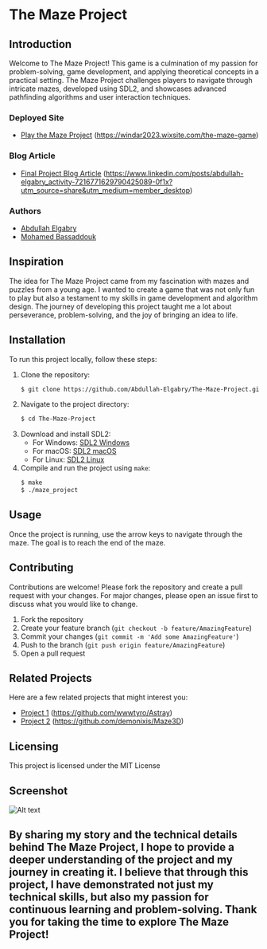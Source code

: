 # The Maze Project

## Introduction
Welcome to The Maze Project! This game is a culmination of my passion for problem-solving, game development, and applying theoretical concepts in a practical setting. The Maze Project challenges players to navigate through intricate mazes, developed using SDL2, and showcases advanced pathfinding algorithms and user interaction techniques.


### Deployed Site
- [Play the Maze Project](#) (https://windar2023.wixsite.com/the-maze-game)

### Blog Article
- [Final Project Blog Article](#) (https://www.linkedin.com/posts/abdullah-elgabry_activity-7216771629790425089-0f1x?utm_source=share&utm_medium=member_desktop)

### Authors
- [Abdullah Elgabry](https://www.linkedin.com/in/abdullah-elgabry/)
- [Mohamed Bassaddouk](https://www.linkedin.com/in/mohamed-bassaddouk-b0b494276/)

## Inspiration
The idea for The Maze Project came from my fascination with mazes and puzzles from a young age. I wanted to create a game that was not only fun to play but also a testament to my skills in game development and algorithm design. The journey of developing this project taught me a lot about perseverance, problem-solving, and the joy of bringing an idea to life.


## Installation
To run this project locally, follow these steps:

1. Clone the repository:
    ```bash
    $ git clone https://github.com/Abdullah-Elgabry/The-Maze-Project.git
    ```
2. Navigate to the project directory:
    ```bash
    $ cd The-Maze-Project
    ```
3. Download and install SDL2:
    - For Windows: [SDL2 Windows](https://www.libsdl.org/download-2.0.php)
    - For macOS: [SDL2 macOS](https://www.libsdl.org/download-2.0.php)
    - For Linux: [SDL2 Linux](https://www.libsdl.org/download-2.0.php)
4. Compile and run the project using `make`:
    ```bash
    $ make
    $ ./maze_project
    ```

## Usage
Once the project is running, use the arrow keys to navigate through the maze. The goal is to reach the end of the maze.

## Contributing
Contributions are welcome! Please fork the repository and create a pull request with your changes. For major changes, please open an issue first to discuss what you would like to change.

1. Fork the repository
2. Create your feature branch (`git checkout -b feature/AmazingFeature`)
3. Commit your changes (`git commit -m 'Add some AmazingFeature'`)
4. Push to the branch (`git push origin feature/AmazingFeature`)
5. Open a pull request

## Related Projects
Here are a few related projects that might interest you:
- [Project 1](#) (https://github.com/wwwtyro/Astray)
- [Project 2](#) (https://github.com/demonixis/Maze3D)

## Licensing
This project is licensed under the MIT License

## Screenshot
![Alt text](./images/demo.png)

## By sharing my story and the technical details behind The Maze Project, I hope to provide a deeper understanding of the project and my journey in creating it. I believe that through this project, I have demonstrated not just my technical skills, but also my passion for continuous learning and problem-solving. Thank you for taking the time to explore The Maze Project!

